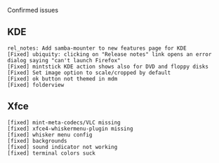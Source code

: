 Confirmed issues

KDE
---
	rel_notes: Add samba-mounter to new features page for KDE
	[Fixed] ubiquity: clicking on "Release notes" link opens an error dialog saying "can't launch Firefox"
	[Fixed] mintstick KDE action shows also for DVD and floppy disks
	[Fixed] Set image option to scale/cropped by default
	[Fixed] ok button not themed in mdm
	[Fixed] folderview

Xfce
----
	[fixed] mint-meta-codecs/VLC missing
	[fixed] xfce4-whiskermenu-plugin missing
	[fixed] whisker menu config
	[fixed] backgrounds
	[fixed] sound indicator not working
	[fixed] terminal colors suck
